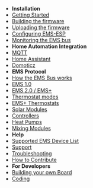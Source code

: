 * **Installation**
* [Getting Started](getting_started)
* [Building the firmware](Building-firmware)
* [Uploading the firmware](Uploading-firmware)
* [Configuring EMS-ESP](Configure-firmware)
* [Monitoring the EMS bus](Running-and-Monitoring)
* **Home Automation Integration**
* [MQTT](MQTT)
* [Home Assistant](Home-Assistant)
* [Domoticz](Domoticz)
* **EMS Protocol**
* [How the EMS Bus works](How-the-EMS-bus-works)
* [EMS 1.0](EMS-Telegram-Types)
* [EMS 2.0 / EMS+](Deciphering-EMS-Plus)
* [Thermostat modes](Thermostat-Modes-RC35-vs-RC300)
* [EMS+ Thermostats](RC3xx-Thermostats)
* [Solar Modules](SM100)
* [Controllers](MC110-controller)
* [Heat Pumps](HeatPump)
* [Mixing Modules](Mixing_module)
* **Help**
* [Supported EMS Device List](Supported-EMS-Devices)
* [Support](Support)
* [Troubleshooting](Troubleshooting)
* [How to Contribute](Contributing)
* **For Developers**
* [Building your own Board](Building-your-own-test-circuit)
* [Coding](Coding)

